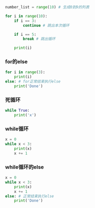 ```python
number_list = range(10) # 生成0到9的列表

for i in range(10):
    if i == 3:
        continue # 跳出本次循环

    if i == 5:
        break # 跳出循环

    print(i)
```
### for的else
```python
for i in range(3):
    print(i)
else: # for正常结束执行else
    print('Done')
```
### 死循环
```python
while True:
    print('x')
```
### while循环
```python
x = 0
while x < 3:
    print(x)
    x += 1
```
### while循环的else
```python
x = 0
while x < 3:
    print(x)
    x += 1
else: # 正常结束执行else
    print('Done')
```